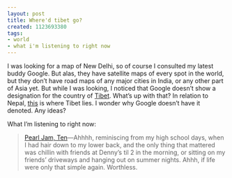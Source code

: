 ```yaml
---
layout: post
title: Where'd tibet go?
created: 1123693380
tags:
- world
- what i'm listening to right now
---
```

I was looking for a map of New Delhi, so of course I consulted my latest buddy Google. But alas, they have satellite maps of every spot in the world, but they don’t have road maps of any major cities in India, or any other part of Asia yet. But while I was looking, I noticed that Google doesn’t show a designation for the country of [Tibet](http://maps.google.com/maps?q=india&ll=29.113775,85.517578&spn=21.602394,31.645020&t=h&hl=en). What’s up with that? In relation to Nepal, [this](http://www.cots.com.cn/handbook/img/tibet_map.jpg) is where Tibet lies. I wonder why Google doesn’t have it denoted. Any ideas?

What I’m listening to right now:
> 
> [Pearl Jam, Ten](http://www.amazon.com/exec/obidos/redirect?path=ASIN/B0000027RL&link_code=as2&camp=1789&tag=nikhiltrivedi-20&creative=9325)—Ahhhh, reminiscing from my high school days, when I had hair down to my lower back, and the only thing that mattered was chillin with friends at Denny’s til 2 in the morning, or sitting on my friends’ driveways and hanging out on summer nights. Ahhh, if life were only that simple again. Worthless.
> 

